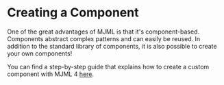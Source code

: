 # Creating a Component

One of the great advantages of MJML is that it's component-based. Components abstract complex patterns and can easily be reused. In addition to the standard library of components, it is also possible to create your own components!

You can find a step-by-step guide that explains how to create a custom component with MJML 4 [here](https://medium.com/mjml-making-responsive-email-easy/tutorial-creating-your-own-component-with-mjml-4-1c0e84e97b36).
